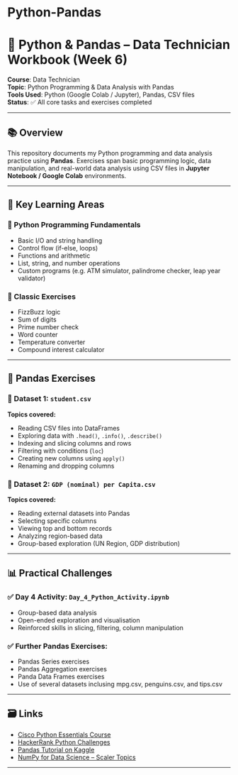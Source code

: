 # Python-Pandas

# 🐍 Python & Pandas – Data Technician Workbook (Week 6)

**Course**: Data Technician  
**Topic**: Python Programming & Data Analysis with Pandas  
**Tools Used**: Python (Google Colab / Jupyter), Pandas, CSV files  
**Status**: ✅ All core tasks and exercises completed

---

## 📚 Overview

This repository documents my Python programming and data analysis practice using **Pandas**. Exercises span basic programming logic, data manipulation, and real-world data analysis using CSV files in **Jupyter Notebook / Google Colab** environments.

---

## 🧠 Key Learning Areas

### 🔹 Python Programming Fundamentals
- Basic I/O and string handling
- Control flow (if-else, loops)
- Functions and arithmetic
- List, string, and number operations
- Custom programs (e.g. ATM simulator, palindrome checker, leap year validator)

### 🔹 Classic Exercises
- FizzBuzz logic
- Sum of digits
- Prime number check
- Word counter
- Temperature converter
- Compound interest calculator

---

## 🧪 Pandas Exercises

### 📁 Dataset 1: `student.csv`
**Topics covered:**
- Reading CSV files into DataFrames
- Exploring data with `.head()`, `.info()`, `.describe()`
- Indexing and slicing columns and rows
- Filtering with conditions (`loc`)
- Creating new columns using `apply()`
- Renaming and dropping columns

### 📁 Dataset 2: `GDP (nominal) per Capita.csv`
**Topics covered:**
- Reading external datasets into Pandas
- Selecting specific columns
- Viewing top and bottom records
- Analyzing region-based data
- Group-based exploration (UN Region, GDP distribution)

---

## 📊 Practical Challenges

### ✅ Day 4 Activity: `Day_4_Python_Activity.ipynb`
- Group-based data analysis
- Open-ended exploration and visualisation
- Reinforced skills in slicing, filtering, column manipulation

### ✅ Further Pandas Exercises: 
- Pandas Series exercises
- Pandas Aggregation exercises
- Panda Data Frames exercises
- Use of several datasets inclusing mpg.csv, penguins.csv, and tips.csv

---

## 🗃 Links
- [Cisco Python Essentials Course](https://www.netacad.com/courses/packet-tracer/python-essentials-1)
- [HackerRank Python Challenges](https://www.hackerrank.com/domains/tutorials/10-days-of-python)
- [Pandas Tutorial on Kaggle](https://www.kaggle.com/learn/pandas)
- [NumPy for Data Science – Scaler Topics](https://www.scaler.com/topics/numpy/)

---
